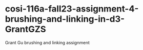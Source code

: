 # cosi-116a-fall23-assignment-4-brushing-and-linking-in-d3-GrantGZS
Grant Gu brushing and linking assignment
